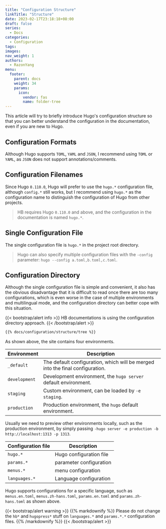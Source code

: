 ```yaml
---
title: "Configuration Structure"
linkTitle: "Structure"
date: 2023-02-17T23:18:18+08:00
draft: false
series:
  - Docs
categories:
  - Configuration
tags:
images:
nav_weight: 1
authors:
  - RazonYang
menu:
  footer:
    parent: docs
    weight: 34
    params:
      icon:
        vendor: fas
        name: folder-tree
---
```


This article will try to briefly introduce Hugo's configuration structure so that you can better understand the configuration in the documentation, even if you are new to Hugo.

<!--more-->

## Configuration Formats

Although Hugo supports `TOML`, `YAML` and `JSON`, I recommend using `TOML` or `YAML`, as `JSON` does not support annotations/comments.

## Configuration Filenames

Since Hugo `0.110.0`, Hugo will prefer to use the `hugo.*` configuration file, although `config.*` still works, but I recommend using `hugo.*` as the configuration name to distinguish the configuration of Hugo from other projects.

> HB requires Hugo `0.110.0` and above, and the configuration in the documentation is named `hugo.*`.

## Single Configuration File

The single configuration file is `hugo.*` in the project root directory.

> Hugo can also specify multiple configuration files with the `-config` parameter: `hugo --config a.toml,b.toml,c.toml`.

## Configuration Directory

Although the single configuration file is simple and convenient, it also has the obvious disadvantage that it is difficult to read once there are too many configurations, which is even worse in the case of multiple environments and multilingual mode, and the configuration directory can better cope with this situation.

{{< bootstrap/alert info >}}
HB documentations is using the configuration directory approach.
{{< /bootstrap/alert >}}

```sh
{{% docs/configuration/structure/tree %}}
```

As shown above, the site contains four environments.

| Environment   | Description                                                                   |
| ------------- | ----------------------------------------------------------------------------- |
| `_default`    | The default configuration, which will be merged into the final configuration. |
| `development` | Development environment, the `hugo server` default environment.               |
| `staging`     | Custom environment, can be loaded by `-e staging`.                            |
| `production`  | Production environment, the `hugo` default environment.                       |

Usually we need to preview other environments locally, such as the production environment, by simply passing `-hugo server -e production -b http://localhost:1313 -p 1313`.

| Configuration file | Description             |
| ------------------ | ----------------------- |
| `hugo.*`           | Hugo configuration file |
| `params.*`         | parameter configuration |
| `menus.*`          | menu configuration      |
| `languages.*`      | Language configuration  |

Hugo supports configurations for a specific language, such as `menus.en.toml`, `menus.zh-hans.toml`, `params.en.toml` and `params.zh-hans.toml` as shown above.

{{< bootstrap/alert warning >}}
{{% markdownify %}}
Please do not change the `hb*` and `hugopress*` stuff on `languages.*` and `params.*.*` configuration files.
{{% /markdownify %}}
{{< /bootstrap/alert >}}
